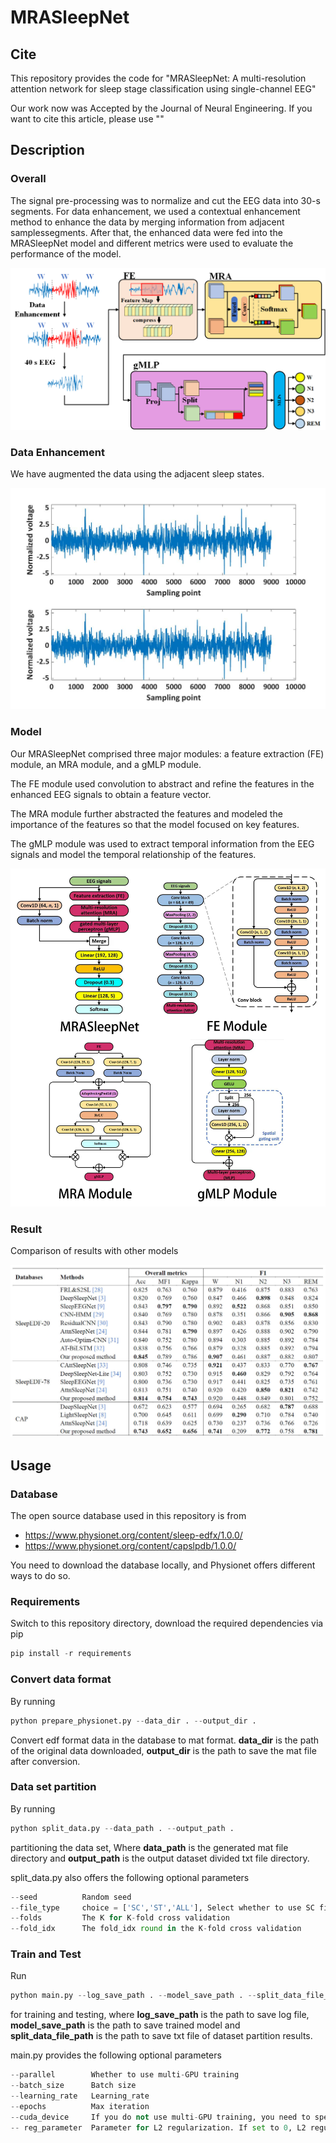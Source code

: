 # MRASleepNet

## Cite

This repository provides the code for "MRASleepNet: A multi-resolution attention network for sleep stage classification using single-channel EEG"

Our work now was Accepted by the Journal of Neural Engineering. If you want to cite this article, please use ""

## Description

### Overall

The signal pre-processing was to normalize and cut the EEG data into 30-s segments. For data enhancement, we used a contextual enhancement method to enhance the data by merging information from adjacent samplessegments. After that, the enhanced data were fed into the MRASleepNet model and different metrics were used to evaluate the performance of the model.

![Overall](https://github.com/YuRui8879/MRASleepNet/blob/master/fig/overall.png)

### Data Enhancement

We have augmented the data using the adjacent sleep states.

![DataEnhancement](https://github.com/YuRui8879/MRASleepNet/blob/master/fig/dataenhance.jpg)

### Model

Our MRASleepNet comprised three major modules: a feature extraction (FE) module, an MRA module, and a gMLP module. 

The FE module used convolution to abstract and refine the features in the enhanced EEG signals to obtain a feature vector. 

The MRA module further abstracted the features and modeled the importance of the features so that the model focused on key features. 

The gMLP module was used to extract temporal information from the EEG signals and model the temporal relationship of the features. 

![Model](https://github.com/YuRui8879/MRASleepNet/blob/master/fig/model.jpg)

### Result

Comparison of results with other models

![Result](https://github.com/YuRui8879/MRASleepNet/blob/master/fig/result.jpg)

## Usage

### Database

The open source database used in this repository is from

* https://www.physionet.org/content/sleep-edfx/1.0.0/
* https://www.physionet.org/content/capslpdb/1.0.0/

You need to download the database locally, and Physionet offers different ways to do so.

### Requirements

Switch to this repository directory, download the required dependencies via pip

```python
pip install -r requirements
```

### Convert data format

By running
```python
python prepare_physionet.py --data_dir . --output_dir .
```
Convert edf format data in the database to mat format. **data_dir** is the path of the original data downloaded, **output_dir** is the path to save the mat file after conversion.

### Data set partition

By running
```python
python split_data.py --data_path . --output_path .
```
partitioning the data set, Where **data_path** is the generated mat file directory and **output_path** is the output dataset divided txt file directory.

split_data.py also offers the following optional parameters
```python
--seed          Random seed
--file_type     choice = ['SC','ST','ALL'], Select whether to use SC files, ST files or all files
--folds         The K for K-fold cross validation
--fold_idx      The fold_idx round in the K-fold cross validation
```

### Train and Test

Run
```python
python main.py --log_save_path . --model_save_path . --split_data_file_path .
```
for training and testing, where **log_save_path** is the path to save log file, **model_save_path** is the path to save trained model and **split_data_file_path** is the path to save txt file of dataset partition results.

main.py provides the following optional parameters
```python
--parallel        Whether to use multi-GPU training
--batch_size      Batch size
--learning_rate   Learning_rate
--epochs          Max iteration
--cuda_device     If you do not use multi-GPU training, you need to specify the GPU
-- reg_parameter  Parameter for L2 regularization. If set to 0, L2 regularization is not used
```